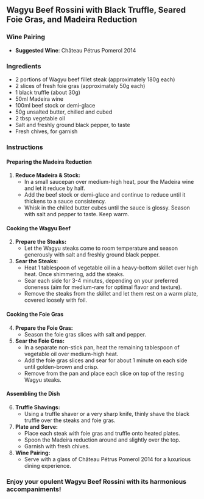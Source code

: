 ## Wagyu Beef Rossini with Black Truffle, Seared Foie Gras, and Madeira Reduction

### Wine Pairing
- **Suggested Wine**: Château Pétrus Pomerol 2014

### Ingredients
- 2 portions of Wagyu beef fillet steak (approximately 180g each)
- 2 slices of fresh foie gras (approximately 50g each)
- 1 black truffle (about 30g)
- 50ml Madeira wine
- 100ml beef stock or demi-glace
- 50g unsalted butter, chilled and cubed
- 2 tbsp vegetable oil
- Salt and freshly ground black pepper, to taste
- Fresh chives, for garnish

### Instructions

#### Preparing the Madeira Reduction
1. **Reduce Madeira & Stock:**
   - In a small saucepan over medium-high heat, pour the Madeira wine and let it reduce by half.
   - Add the beef stock or demi-glace and continue to reduce until it thickens to a sauce consistency.
   - Whisk in the chilled butter cubes until the sauce is glossy. Season with salt and pepper to taste. Keep warm.

#### Cooking the Wagyu Beef
2. **Prepare the Steaks:**
   - Let the Wagyu steaks come to room temperature and season generously with salt and freshly ground black pepper.
3. **Sear the Steaks:**
   - Heat 1 tablespoon of vegetable oil in a heavy-bottom skillet over high heat. Once shimmering, add the steaks.
   - Sear each side for 3-4 minutes, depending on your preferred doneness (aim for medium-rare for optimal flavor and texture).
   - Remove the steaks from the skillet and let them rest on a warm plate, covered loosely with foil.

#### Cooking the Foie Gras
4. **Prepare the Foie Gras:**
   - Season the foie gras slices with salt and pepper.
5. **Sear the Foie Gras:**
   - In a separate non-stick pan, heat the remaining tablespoon of vegetable oil over medium-high heat.
   - Add the foie gras slices and sear for about 1 minute on each side until golden-brown and crisp.
   - Remove from the pan and place each slice on top of the resting Wagyu steaks.

#### Assembling the Dish
6. **Truffle Shavings:**
   - Using a truffle shaver or a very sharp knife, thinly shave the black truffle over the steaks and foie gras.
7. **Plate and Serve:**
   - Place each steak with foie gras and truffle onto heated plates.
   - Spoon the Madeira reduction around and slightly over the top.
   - Garnish with fresh chives.
8. **Wine Pairing:**
   - Serve with a glass of Château Pétrus Pomerol 2014 for a luxurious dining experience.

### Enjoy your opulent Wagyu Beef Rossini with its harmonious accompaniments!